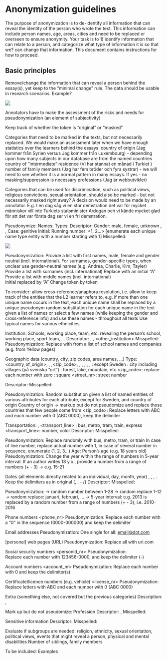 # Anonymization guidelines

The purpose of anonymization is to de-identify all information that can reveal the identity of the person who wrote the text. This information can include person names, age, areas, cities and need to be replaced or overseen to ensure anonymity. Your task is to 1) identify information that can relate to a person, and categorize what type of information it is so that we? can change that information. This document contains instructions for how to proceed. 

## Basic principles


Remove/change the information that can reveal a person behind the essay(s), yet keep to the “minimal change” rule. The data should be usable in research scenarios.  Example? 

![](https://ws.spraakbanken.gu.se/ws/swell/png?He%20get%20to%20cleaned%20his%20son~son%20.%2F%2FHe%20got%20his%20son~son%20to%20cleaned%20his%20room%20.)

Annotators have to make the assessment of the risks and needs for pseudonymization (an element of subjectivity)

Keep track of whether the token is “original” or “masked”

Categories that need to be marked in the texts, but not necessarily replaced. We would  make an assessment later when we have enough statistics over the learners behind the essays: 
country of origin (Jag kommer från Syrien versus Jag kommer från Luxembourg) - depending upon how many subjects in our database are from the named countries
country of “intermediate” residence (Vi har stannat en månad i Turkiet )
number of family members (Jag har fem bröder och fyra systrar) - we will need to see whether it is a normal pattern in many essays. If yes - no masking/suppression is necessary
professions (Jag är webbutvikler) 

Categories that can be used for discrimination, such as political views, religious convictions, sexual orientation, should also be marked - but not necessarily masked right away? A decision would need to be made by an annotator. E.g. I en dag såg vi en stor demstration det var för mycket människor vill inte Turkiets statsminister Ardogan och vi kände mycket glad för att det var första dag ser vi en fri demstration.

Pseudonymize: 
Names: 
Types: <surname><firstname><middlename>
Descriptor: 
Gender: male, female, unknown <m>, <f>, <unk>
Case: genitive <gen>
Initial:  <ini>
Running number: <1, 2…> [enumerate each unique name type entity with a number starting with 1]
Misspelled: <ort>
	
![](https://ws.spraakbanken.gu.se/ws/swell/png?Their%3A'firstname%3Amale'_was_a_problem_yesteray_.//There_was_a_problem_yesterday_.)

Pseudonymization: 
Provide a list with first names, male, female and gender neutral (incl. international). 
For surnames, gender-specific types, when unclear use gender-neutral names (e.g. Andrea, Charlie, Kim, Tayler) 
Provide a list with surnames (incl. international)
Replace with an initial “A” Provide a list with middle names (incl. international)  
Initial replaced by “A”
Change token by token

To consider: 
allow cross-reference/anaphora resolution, i.e. allow to keep track of the entities that the L2 learner refers to, e.g. if more than one unique name occurs in the text, each unique name shall be replaced by a unique pseudonym 
random substitution for each unique name in the text given a list of names or
select a few names (while keeping the gender and cross-reference info) and use these names - throughout all texts
Use typical names for various ethnicities

Institution: <institution>
Schools, working place, team, etc. revealing the person’s school, working place, sport team, ...
Descriptor: 
<school>, <work>, <other_institution>
Misspelled: <ort>
Pseudonymization: 
Replace with from a list of school names and companies (e.g. from Yellow pages) 

Geographic data (country, city, zip codes, area names, …)
Type: <country_of_origin>, <country>, <geo>,<zip_code>, <region>, <city-SWE>, <city>, <area>, <street>, <number>
	<country>: except Sweden
<city>: city including villages (på svenska “ort”)
	<geo>: forest, lake, mountain, etc
	<zip_code>: replace each number with zero
	<street>: square
	<street_nr>: street number

Descriptor: 
Misspelled: <ort>

Pseudonymization: 
Random substitution given a list of named entities of various attributes for each attribute, except for Sweden, and country of origin
Country of origin -> markup but do not pseudomize and replace those countries that few people come from
<zip_code>: Replace letters with ABC and each number with 0 (ABC 0000), keep the delimiter

Transportation: <transport>, <transport_line>
<transport>: bus, metro, tram, train, express
<transport_line>: number, color
Descriptor: 
Misspelled: <ort>

Pseudonymization: 
Replace randomly with bus, metro, tram, or train 
In case of line number, replace actual number with 1, in case of several number in sequence, enumerate (1, 2, 3…)
Age: <age>
Person’s age (e.g. 18 years old)
Pseudonymization: 
Change the year within the range of numbers in 5-year interval. If an author writes 18 y.o., provide a number from a range of numbers <age> (+ - 3) -> e.g. 15-21

Dates (all elements directly related to an individual, day, month, year) <day>, <month-digit>, <month-word>, <year>. Keep the delimiters as in original (, . - /)
Descriptor: 
Misspelled: <ort>

Pseudonymization: 
<day> -> random number between 1-28
<month-digit> -> random replace 1-12
<month-word> -> random replace: januari, februari, ...
<Year> -> 5-year interval: e.g. 2013 is replaced by a random number from a range of numbers (+ - 3), i.e. 2010-2016

Phone numbers <phone_nr>
Pseudonymization: 
Replace each number with a “0” in the sequence (0000-000000) and keep the delimiter

Email addresses <email>
Pseudonymization: 
One single for all: email@dot.com

[personal] web pages (URL) <url>
Pseudonymization: 
Replace all with url.com 

Social security numbers <personid_nr>
Pseudonymization:  
Replace each number with 123456-0000, and keep the delimiter (-)

Account numbers <account_nr>
Pseudonymization: 
Replace each number with 0 and keep the delimiter(s)

Certificate/licence numbers (e.g. vehicle) <license_nr>
Pseudonymization: 
Replace letters with ABC and each number with 0 (ABC 0000)

Extra (something else, not covered but the previous categories)
Description: <oblig>, <nonoblig>


Mark up but do not pseudomize: 
Profession <prof>
Descriptor: <prof>, <edu>
Misspelled: <ort>

Sensitive information <sensitive>
Descriptor: 
Misspelled: <ort>

Evaluate if subgroups are needed: religion, ethnicity, sexual orientation, political views, events that might reveal a person, physical and mental disabilities
Number of siblings, family members

To be included: Examples
